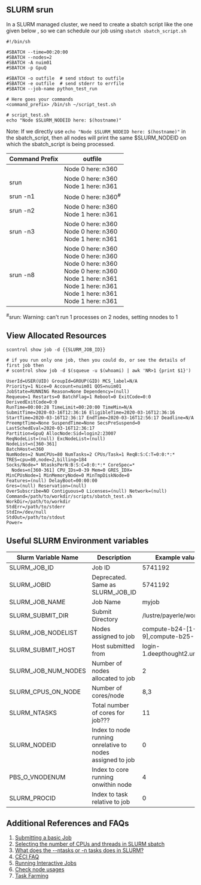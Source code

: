 ## SLURM srun

In a SLURM managed cluster, we need to create a sbatch script like the one given below , so we can schedule our job using `sbatch sbatch_script.sh`

```shell
#!/bin/sh

#SBATCH --time=00:20:00
#SBATCH --nodes=2
#SBATCH -A nuim01
#SBATCH -p GpuQ

#SBATCH -o outfile  # send stdout to outfile
#SBATCH -e outfile  # send stderr to errfile
#SBATCH --job-name python_test_run

# Here goes your commands
<command_prefix> /bin/sh ~/script_test.sh
```

```
# script_test.sh
echo "Node $SLURM_NODEID here: $(hostname)"
```

Note: If we directly use `echo "Node $SLURM_NODEID here: $(hostname)"` in the sbatch_script, then all nodes will print the same $SLURM_NODEID on which the sbatch_script is being processed.

| Command Prefix | outfile |
|----------------|----------------------------------------------------------------------------------------------------------------------------------------------------------------------|
|  | Node 0 here: n360 |
| srun | Node 0 here: n360<br>Node 1 here: n361 |
| srun -n1 | Node 0 here: n360<sup>#</sup> |
| srun -n2 | Node 0 here: n360<br>Node 1 here: n361 |
| srun -n3 | Node 0 here: n360<br>Node 0 here: n360<br>Node 1 here: n361 |
| srun -n8 | Node 0 here: n360<br>Node 0 here: n360<br>Node 0 here: n360<br>Node 0 here: n360<br>Node 1 here: n361<br>Node 1 here: n361<br>Node 1 here: n361<br>Node 1 here: n361 |

<sup>#</sup>srun: Warning: can't run 1 processes on 2 nodes, setting nnodes to 1

## View Allocated Resources

```
scontrol show job -d {{SLURM_JOB_ID}}

# if you run only one job, then you could do, or see the details of first job then
# scontrol show job -d $(squeue -u $(whoami) | awk 'NR>1 {print $1}')
```
```
UserId=USER(UID) GroupId=GROUP(GID) MCS_label=N/A
Priority=1 Nice=0 Account=nuim01 QOS=nuim01
JobState=RUNNING Reason=None Dependency=(null)
Requeue=1 Restarts=0 BatchFlag=1 Reboot=0 ExitCode=0:0
DerivedExitCode=0:0
RunTime=00:00:28 TimeLimit=00:20:00 TimeMin=N/A
SubmitTime=2020-03-16T12:36:16 EligibleTime=2020-03-16T12:36:16
StartTime=2020-03-16T12:36:17 EndTime=2020-03-16T12:56:17 Deadline=N/A
PreemptTime=None SuspendTime=None SecsPreSuspend=0
LastSchedEval=2020-03-16T12:36:17
Partition=GpuQ AllocNode:Sid=login2:23007
ReqNodeList=(null) ExcNodeList=(null)
NodeList=n[360-361]
BatchHost=n360
NumNodes=2 NumCPUs=80 NumTasks=2 CPUs/Task=1 ReqB:S:C:T=0:0:*:*
TRES=cpu=80,node=2,billing=184
Socks/Node=* NtasksPerN:B:S:C=0:0:*:* CoreSpec=*
  Nodes=n[360-361] CPU_IDs=0-39 Mem=0 GRES_IDX=
MinCPUsNode=1 MinMemoryNode=0 MinTmpDiskNode=0
Features=(null) DelayBoot=00:00:00
Gres=(null) Reservation=(null)
OverSubscribe=NO Contiguous=0 Licenses=(null) Network=(null)
Command=/path/to/workdir/scripts/sbatch_test.sh
WorkDir=/path/to/workdir
StdErr=/path/to/stderr
StdIn=/dev/null
StdOut=/path/to/stdout
Power=
```

## Useful SLURM Environment variables

| Slurm Variable Name | Description | Example values |
|----------------------|-----------------------------------------------------------|-------------------------------------------|
| SLURM_JOB_ID | Job ID | 5741192 |
| SLURM_JOBID | Deprecated. Same as SLURM_JOB_ID | 5741192  |
| SLURM_JOB_NAME | Job Name | myjob |
| SLURM_SUBMIT_DIR | Submit Directory | /lustre/payerle/work |
| SLURM_JOB_NODELIST | Nodes assigned to job | compute-b24-[1-3,5-9],compute-b25-[1,4,8] |
| SLURM_SUBMIT_HOST | Host submitted from | login-1.deepthought2.umd.edu |
| SLURM_JOB_NUM_NODES | Number of nodes allocated to job | 2 |
| SLURM_CPUS_ON_NODE | Number of cores/node | 8,3 |
| SLURM_NTASKS | Total number of cores for job??? | 11 |
| SLURM_NODEID | Index to node running onrelative to nodes assigned to job | 0 |
| PBS_O_VNODENUM | Index to core running onwithin node | 4 |
| SLURM_PROCID | Index to task relative to job | 0 |

## Additional References and FAQs

1. [Submitting a basic Job](https://www.ichec.ie/academic/national-hpc/FAQ#2-how-do-i-submit-a-job-to-kay)
1. [Selecting the number of CPUs and threads in SLURM sbatch](https://stackoverflow.com/a/51141287/3125070)
1. [What does the --ntasks or -n tasks does in SLURM?](https://stackoverflow.com/a/53759961/3125070)
1. [CÉCI FAQ](https://support.ceci-hpc.be/doc/_contents/SubmittingJobs/SlurmFAQ.html#Q05)
1. [Running Interactive Jobs](http://geco.mines.edu/files/userguides/slurm/interactive.html)
1. [Check node usages](https://www.ichec.ie/academic/national-hpc/documentation/check-node-utilization)
1. [Task Farming](https://www.ichec.ie/academic/national-hpc/documentation/task-farming)
